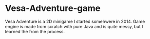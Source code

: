 # Vesa-Adventure-game
Vesa Adventure is a 2D minigame I started somehwere in 2014. Game engine is made from scratch with pure Java and is quite messy, but I learned the from the process. 
